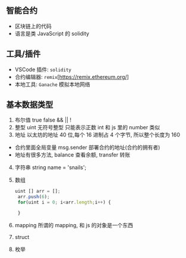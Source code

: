 ## 智能合约

- 区块链上的代码
- 语言是类 JavaScript 的 solidity

## 工具/插件

- VSCode 插件: `solidity`
- 合约编辑器: `remix`[https://remix.ethereum.org/]
- 本地工具: `Ganache` 模拟本地网络

## 基本数据类型

1. 布尔值
   true false
   && || !
2. 整型
   uint 无符号整型 只能表示正数
   int 和 js 里的 number 类似
3. 地址
   以太坊的地址 40 位,每个 16 进制占 4 个字节, 所以整个长度为 160

- 合约里面全局变量 msg.sender 部署合约的地址(合约的拥有者)
- 地址有很多方法, balance 查看余额, transfer 转账

4. 字符串
   string name = 'snails';
5. 数组

   ```js
   uint [] arr = [];
    arr.push(6);
    for(uint i = 0; i<arr.length;i++) {

    }
   ```

6. mapping
   所谓的 mapping, 和 js 的对象是一个东西

7. struct
8. 枚举
